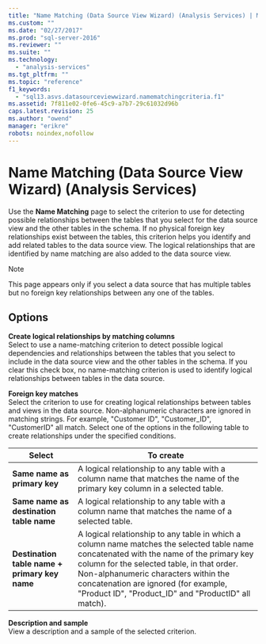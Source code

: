 ```yaml
---
title: "Name Matching (Data Source View Wizard) (Analysis Services) | Microsoft Docs"
ms.custom: ""
ms.date: "02/27/2017"
ms.prod: "sql-server-2016"
ms.reviewer: ""
ms.suite: ""
ms.technology: 
  - "analysis-services"
ms.tgt_pltfrm: ""
ms.topic: "reference"
f1_keywords: 
  - "sql13.asvs.datasourceviewwizard.namematchingcriteria.f1"
ms.assetid: 7f811e02-0fe6-45c9-a7b7-29c61032d96b
caps.latest.revision: 25
ms.author: "owend"
manager: "erikre"
robots: noindex,nofollow
---
```

# Name Matching (Data Source View Wizard) (Analysis Services)
  Use the **Name Matching** page to select the criterion to use for detecting possible relationships between the tables that you select for the data source view and the other tables in the schema. If no physical foreign key relationships exist between the tables, this criterion helps you identify and add related tables to the data source view. The logical relationships that are identified by name matching are also added to the data source view.  
  
> [!NOTE]  
>  This page appears only if you select a data source that has multiple tables but no foreign key relationships between any one of the tables.  
  
## Options  
 **Create logical relationships by matching columns**  
 Select to use a name-matching criterion to detect possible logical dependencies and relationships between the tables that you select to include in the data source view and the other tables in the schema. If you clear this check box, no name-matching criterion is used to identify logical relationships between tables in the data source.  
  
 **Foreign key matches**  
 Select the criterion to use for creating logical relationships between tables and views in the data source. Non-alphanumeric characters are ignored in matching strings. For example, "Customer ID", "Customer_ID", "CustomerID" all match. Select one of the options in the following table to create relationships under the specified conditions.  
  
|Select|To create|  
|------------|---------------|  
|**Same name as primary key**|A logical relationship to any table with a column name that matches the name of the primary key column in a selected table.|  
|**Same name as destination table name**|A logical relationship to any table with a column name that matches the name of a selected table.|  
|**Destination table name + primary key name**|A logical relationship to any table in which a column name matches the selected table name concatenated with the name of the primary key column for the selected table, in that order. Non-alphanumeric characters within the concatenation are ignored (for example, "Product ID", "Product_ID" and "ProductID" all match).|  
  
 **Description and sample**  
 View a description and a sample of the selected criterion.  
  
  